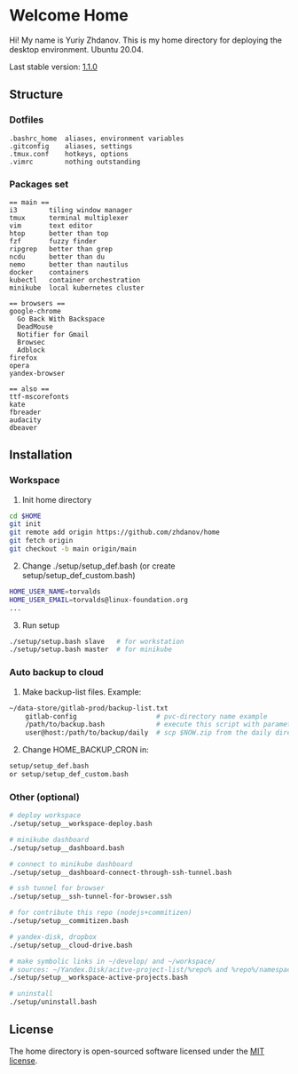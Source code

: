 # Welcome Home
Hi! My name is Yuriy Zhdanov. This is my home directory for deploying the desktop environment. Ubuntu 20.04.

Last stable version: [1.1.0](https://github.com/zhdanov/home/releases/tag/1.1.0)

## Structure

### Dotfiles
```
.bashrc_home  aliases, environment variables
.gitconfig    aliases, settings
.tmux.conf    hotkeys, options
.vimrc        nothing outstanding
```

### Packages set
```
== main ==
i3        tiling window manager
tmux      terminal multiplexer
vim       text editor
htop      better than top
fzf       fuzzy finder
ripgrep   better than grep
ncdu      better than du
nemo      better than nautilus
docker    containers
kubectl   container orchestration
minikube  local kubernetes cluster

== browsers ==
google-chrome
  Go Back With Backspace
  DeadMouse
  Notifier for Gmail
  Browsec
  Adblock
firefox
opera
yandex-browser

== also ==
ttf-mscorefonts
kate
fbreader
audacity
dbeaver
```

## Installation

### Workspace
1. Init home directory
```bash
cd $HOME
git init
git remote add origin https://github.com/zhdanov/home
git fetch origin
git checkout -b main origin/main
```
2. Change ./setup/setup_def.bash (or create setup/setup_def_custom.bash)
```bash
HOME_USER_NAME=torvalds
HOME_USER_EMAIL=torvalds@linux-foundation.org
...
```
3. Run setup
```bash
./setup/setup.bash slave   # for workstation
./setup/setup.bash master  # for minikube
```

### Auto backup to cloud
1. Make backup-list files. Example:
```bash
~/data-store/gitlab-prod/backup-list.txt
    gitlab-config                    # pvc-directory name example
    /path/to/backup.bash             # execute this script with parameter $HOME_USER_NAME
    user@host:/path/to/backup/daily  # scp $NOW.zip from the daily directory
```
2. Change HOME_BACKUP_CRON in:
```bash
setup/setup_def.bash
or setup/setup_def_custom.bash
```

### Other (optional)
```bash
# deploy workspace
./setup/setup__workspace-deploy.bash

# minikube dashboard
./setup/setup__dashboard.bash

# connect to minikube dashboard
./setup/setup__dashboard-connect-through-ssh-tunnel.bash

# ssh tunnel for browser
./setup/setup__ssh-tunnel-for-browser.ssh

# for contribute this repo (nodejs+commitizen)
./setup/setup__commitizen.bash

# yandex-disk, dropbox
./setup/setup__cloud-drive.bash

# make symbolic links in ~/develop/ and ~/workspace/
# sources: ~/Yandex.Disk/acitve-project-list/%repo% and %repo%/namespace-list.txt
./setup/setup__workspace-active-projects.bash

# uninstall
./setup/uninstall.bash
```

## License
The home directory is open-sourced software licensed under the [MIT license](https://opensource.org/licenses/MIT).
